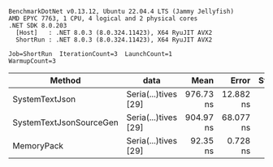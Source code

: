 ```

BenchmarkDotNet v0.13.12, Ubuntu 22.04.4 LTS (Jammy Jellyfish)
AMD EPYC 7763, 1 CPU, 4 logical and 2 physical cores
.NET SDK 8.0.203
  [Host]   : .NET 8.0.3 (8.0.324.11423), X64 RyuJIT AVX2
  ShortRun : .NET 8.0.3 (8.0.324.11423), X64 RyuJIT AVX2

Job=ShortRun  IterationCount=3  LaunchCount=1  
WarmupCount=3  

```
| Method                  | data                 | Mean      | Error     | StdDev   | Min       | Max       | Gen0   | Allocated |
|------------------------ |--------------------- |----------:|----------:|---------:|----------:|----------:|-------:|----------:|
| SystemTextJson          | Seria(...)tives [29] | 976.73 ns | 12.882 ns | 0.706 ns | 975.93 ns | 977.26 ns | 0.0038 |     464 B |
| SystemTextJsonSourceGen | Seria(...)tives [29] | 904.97 ns | 68.077 ns | 3.732 ns | 900.81 ns | 908.01 ns | 0.0067 |     568 B |
| MemoryPack              | Seria(...)tives [29] |  92.35 ns |  0.728 ns | 0.040 ns |  92.32 ns |  92.40 ns | 0.0014 |     120 B |
